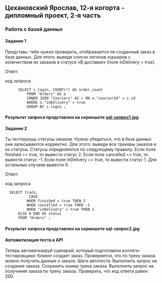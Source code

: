 ## Цехановский Ярослав, 12-я когорта - дипломный проект, 2-я часть
###  Работа с базой данных

####  Задание 1
Представь: тебе нужно проверить, отображается ли созданный заказ в базе данных.
Для этого: выведи список логинов курьеров с количеством их заказов в статусе «В доставке» (поле inDelivery = true). 

Ответ:

код запроса

          SELECT c.login, COUNT(*) AS order_count
              FROM "Orders" AS o
              INNER JOIN "Couriers" AS c ON o."courierId" = c.id
              WHERE o."inDelivery" = true
              GROUP BY c.login ;

####  Результат запроса представлен на скриншоте [sql-запрос1.jpg](https://github.com/Jaroslav1984/11sprint_test/blob/main/sql-%D0%B7%D0%B0%D0%BF%D1%80%D0%BE%D1%811.jpg)



####  Задание 2
Ты тестируешь статусы заказов. Нужно убедиться, что в базе данных они записываются корректно.
Для этого: выведи все трекеры заказов и их статусы. 
Статусы определяются по следующему правилу:
Если поле finished == true, то вывести статус 2.
Если поле canсelled == true, то вывести статус -1.
Если поле inDelivery == true, то вывести статус 1.
Для остальных случаев вывести 0.


Ответ:

код запроса

      SELECT track,
               CASE
              WHEN finished = true THEN 2
              WHEN cancelled = true THEN -1
              WHEN "inDelivery" = true THEN 1
          ELSE 0 END AS status
          FROM "Orders" ;

####  Результат запроса представлен на скриншоте sql-запрос2.jpg


####  Автоматизация теста к API
Теперь автоматизируй сценарий, который подготовили коллеги-тестировщики:
Клиент создает заказ.
Проверяется, что по треку заказа можно получить данные о заказе.
Шаги автотеста:
Выполнить запрос на создание заказа.
Сохранить номер трека заказа.
Выполнить запрос на получения заказа по треку заказа.
Проверить, что код ответа равен 200.
